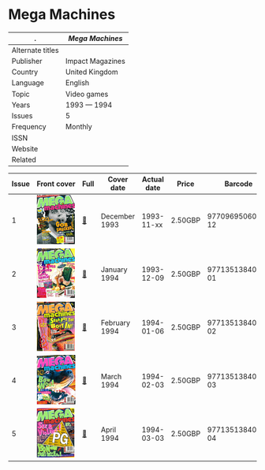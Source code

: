 # Mega Machines

. | _Mega Machines_
--- | ---
Alternate titles | 
Publisher | Impact Magazines
Country | United Kingdom
Language | English
Topic | Video games
Years | 1993 &mdash; 1994
Issues | 5
Frequency | Monthly
ISSN | 
Website | 
Related | 

Issue | Front&nbsp;cover | Full | Cover date | Actual date | Price | Barcode | Extras
----- | ---------------- | ---- | ---------- | ----------- | ----- | ------- | ------
1|![1](megamachines/01.png)|[🔗][1]|December 1993|1993-11-xx|2.50GBP|9770969506011-12|
2|![2](megamachines/02.png)|[🔗][2]|January 1994|1993-12-09|2.50GBP|9771351384002-01|
3|![3](megamachines/03.png)|[🔗][3]|February 1994|1994-01-06|2.50GBP|9771351384002-02|
4|![4](megamachines/04.png)|[🔗][4]|March 1994|1994-02-03|2.50GBP|9771351384002-03|
5|![5](megamachines/05.png)|[🔗][5]|April 1994|1994-03-03|2.50GBP|9771351384019-04|

[1]: https://archive.org/details/mega-machines-01
[2]: https://archive.org/details/mega-machines-02
[3]: https://archive.org/details/mega-machines-03
[4]: https://archive.org/details/mega-machines-04
[5]: https://archive.org/details/mega-machines-05

